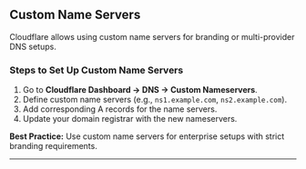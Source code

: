 
## **Custom Name Servers**
Cloudflare allows using custom name servers for branding or multi-provider DNS setups.

### **Steps to Set Up Custom Name Servers**
1. Go to **Cloudflare Dashboard → DNS → Custom Nameservers**.
2. Define custom name servers (e.g., `ns1.example.com`, `ns2.example.com`).
3. Add corresponding A records for the name servers.
4. Update your domain registrar with the new nameservers.

**Best Practice:** Use custom name servers for enterprise setups with strict branding requirements.

---
